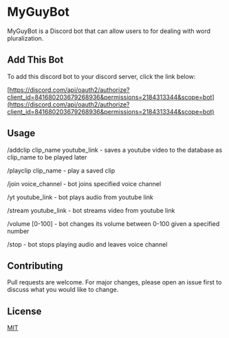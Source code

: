 # MyGuyBot

MyGuyBot is a Discord bot that can allow users to for dealing with word pluralization.

## Add This Bot

To add this discord bot to your discord server, click the link below:

[https://discord.com/api/oauth2/authorize?client_id=841680203679268936&permissions=2184313344&scope=bot](https://discord.com/api/oauth2/authorize?client_id=841680203679268936&permissions=2184313344&scope=bot)

## Usage

/addclip clip_name youtube_link - saves a youtube video to the database as clip_name to be played later

/playclip clip_name - play a saved clip 

/join voice_channel - bot joins specified voice channel

/yt youtube_link - bot plays audio from youtube link

/stream youtube_link - bot streams video from youtube link

/volume [0-100] - bot changes its volume between 0-100 given a  specified number

/stop - bot stops playing audio and leaves voice channel

## Contributing
Pull requests are welcome. For major changes, please open an issue first to discuss what you would like to change.


## License
[MIT](https://choosealicense.com/licenses/mit/)
